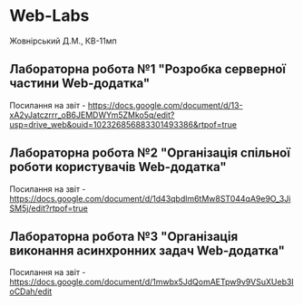 # Web-Labs
Жовнірський Д.М., КВ-11мп
## Лабораторна робота №1 "Розробка серверної частини Web-додатка"
Посилання на звіт - https://docs.google.com/document/d/13-xA2yJatczrrr_oB6JEMDWYm5ZMko5q/edit?usp=drive_web&ouid=102326856883301493386&rtpof=true

## Лабораторна робота №2 "Організація спільної роботи користувачів Web-додатка"
Посилання на звіт - https://docs.google.com/document/d/1d43qbdlm6tMw8ST044qA9e9O_3JiSM5j/edit?rtpof=true

## Лабораторна робота №3 "Організація  виконання асинхронних задач Web-додатка"
Посилання на звіт - https://docs.google.com/document/d/1mwbx5JdQomAETpw9v9VSuXUeb3IoCDah/edit
